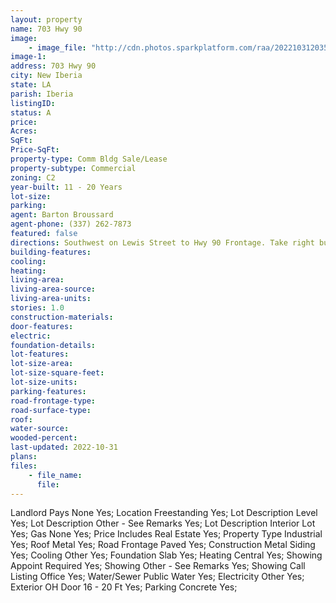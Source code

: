 ```yaml
---
layout: property
name: 703 Hwy 90 
image:
    - image_file: "http://cdn.photos.sparkplatform.com/raa/20221031203555581881000000.jpg"
image-1:
address: 703 Hwy 90 
city: New Iberia
state: LA
parish: Iberia
listingID: 
status: A
price: 
Acres: 
SqFt: 
Price-SqFt: 
property-type: Comm Bldg Sale/Lease
property-subtype: Commercial
zoning: C2
year-built: 11 - 20 Years
lot-size: 
parking: 
agent: Barton Broussard
agent-phone: (337) 262-7873
featured: false
directions: Southwest on Lewis Street to Hwy 90 Frontage. Take right building is located in the rear on the right behind the Fastenal building.    -Estimated Insurance: $3826 annually   -NNN Lease
building-features: 
cooling: 
heating: 
living-area: 
living-area-source: 
living-area-units: 
stories: 1.0
construction-materials: 
door-features: 
electric: 
foundation-details: 
lot-features: 
lot-size-area: 
lot-size-square-feet: 
lot-size-units: 
parking-features: 
road-frontage-type: 
road-surface-type: 
roof: 
water-source: 
wooded-percent: 
last-updated: 2022-10-31
plans: 
files:
    - file_name:
      file:
---
```

Landlord Pays	None	Yes;
Location	Freestanding	Yes;
Lot Description	Level	Yes;
Lot Description	Other - See Remarks	Yes;
Lot Description	Interior Lot	Yes;
Gas	None	Yes;
Price Includes	Real Estate	Yes;
Property Type	Industrial	Yes;
Roof	Metal	Yes;
Road Frontage	Paved	Yes;
Construction	Metal Siding	Yes;
Cooling	Other	Yes;
Foundation	Slab	Yes;
Heating	Central	Yes;
Showing	Appoint Required	Yes;
Showing	Other - See Remarks	Yes;
Showing	Call Listing Office	Yes;
Water/Sewer	Public Water	Yes;
Electricity	Other	Yes;
Exterior	OH Door 16 - 20 Ft	Yes;
Parking	Concrete	Yes;

